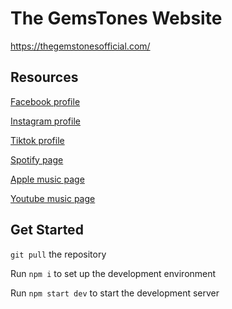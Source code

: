 # The GemsTones Website

https://thegemstonesofficial.com/

## Resources

[Facebook profile](https://www.facebook.com/GemsTones.Official/)

[Instagram profile](https://www.instagram.com/gemstones.official/)

[Tiktok profile](https://www.tiktok.com/@gemstones.official)

[Spotify page](https://open.spotify.com/album/2Nh1m4pis7GEWx3Uzx48Vn?si=NYkeaI0-TKqCVCgRhqLaYA&app_destination=copy-link)

[Apple music page](https://music.apple.com/us/artist/the-gemstones/1670540209)

[Youtube music page](https://music.youtube.com/channel/UCRhAAlPwpnEYErqoeNhKGBg)


## Get Started

`git pull` the repository

Run `npm i` to set up the development environment

Run `npm start dev` to start the development server